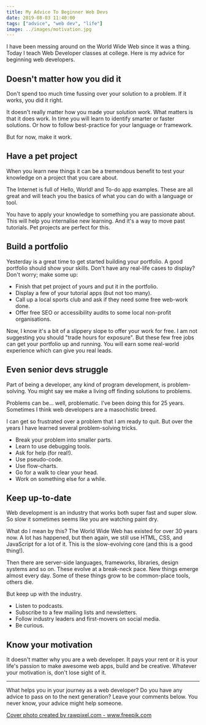 ```yaml
---
title: My Advice To Beginner Web Devs
date: 2019-08-03 11:40:00
tags: ["advice", "web dev", "life"]
image: ../images/motivation.jpg
---
```

I have been messing around on the World Wide Web since it was a thing. Today I teach Web Developer classes at college. Here is my advice for beginning web developers.

## Doesn't matter how you did it
Don't spend too much time fussing over your solution to a problem. If it works, you did it right.

It doesn't really matter how you made your solution work. What matters is that it does work. In time you will learn to identify smarter or faster solutions. Or how to follow best-practice for your language or framework.

But for now, make it work.

## Have a pet project
When you learn new things it can be a tremendous benefit to test your knowledge on a project that you care about.

The Internet is full of Hello, World! and To-do app examples. These are all great and will teach you the basics of what you can do with a language or tool.

You have to apply your knowledge to something you are passionate about. This will help you internalise new learning. And it's a way to move past tutorials. Pet projects are perfect for this.

## Build a portfolio
Yesterday is a great time to get started building your portfolio. A good portfolio should show your skills.
Don't have any real-life cases to display? Don't worry; make some up:

* Finish that pet project of yours and put it in the portfolio.
* Display a few of your tutorial apps (but not too many).
* Call up a local sports club and ask if they need some free web-work done.
* Offer free SEO or accessibility audits to some local non-profit organisations.

Now, I know it's a bit of a slippery slope to offer your work for free. I am not suggesting you should "trade hours for exposure". But these few free jobs can get your portfolio up and running. You will earn some real-world experience which can give you real leads.

## Even senior devs struggle
Part of being a developer, any kind of program development, is problem-solving. You might say we make a living off finding solutions to problems.

Problems can be... well, problematic. I've been doing this for 25 years. Sometimes I think web developers are a masochistic breed.

I can get so frustrated over a problem that I am ready to quit. But over the years I have learned several problem-solving tricks.

* Break your problem into smaller parts.
* Learn to use debugging tools.
* Ask for help (for real!).
* Use pseudo-code.
* Use flow-charts.
* Go for a walk to clear your head.
* Work on something else for a while.

## Keep up-to-date
Web development is an industry that works both super fast and super slow. So slow it sometimes seems like you are watching paint dry.

What do I mean by this? The World Wide Web has existed for over 30 years now. A lot has happened, but then again, we still use HTML, CSS, and JavaScript for a lot of it. This is the slow-evolving core (and this is a good thing!).

Then there are server-side languages, frameworks, libraries, design systems and so on. These evolve at a break-neck pace. New things emerge almost every day. Some of these things grow to be common-place tools, others die.

But keep up with the industry. 

* Listen to podcasts.
* Subscribe to a few mailing lists and newsletters.
* Follow industry leaders and first-movers on social media.
* Be curious.

## Know your motivation
It doesn't matter why you are a web developer. It pays your rent or it is your life's passion to make awesome web apps, build and be creative. Whatever your motivation is, don't lose sight of it.

---
What helps you in your journey as a web developer? Do you have any advice to pass on to the next generation? Leave your comments below. You never know, your advice might help someone.

<a href="https://www.freepik.com/free-photos-vectors/background">Cover photo created by rawpixel.com - www.freepik.com</a>